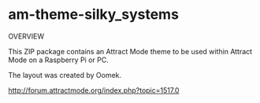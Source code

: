 # am-theme-silky_systems

OVERVIEW

This ZIP package contains an Attract Mode theme to be used within Attract Mode on a Raspberry Pi or PC.

The layout was created by Oomek.

http://forum.attractmode.org/index.php?topic=1517.0

